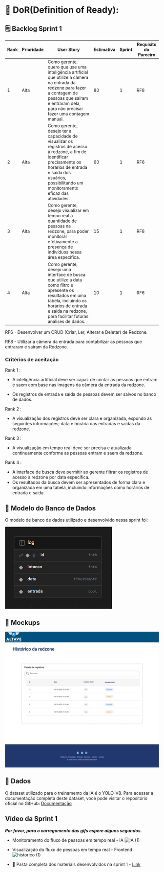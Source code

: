 
# 📃 DoR(Definition of Ready):

## 🗒️ Backlog Sprint 1 
| Rank | Prioridade | User Story | Estimativa |Sprint | Requisito do Parceiro |
|--- |--- |--- |--- |--- | --- |
| 1 | Alta | Como gerente, quero que use uma inteligência artificial que utilize a câmera na entrada da redzone para fazer a contagem de pessoas que saíram e entraram dela, para não precisar fazer uma contagem manual. | 80 | 1 | RF8 |
| 2 | Alta | Como gerente, desejo ter a capacidade de visualizar os registros de acesso à redzone, a fim de identificar precisamente os horários de entrada e saída dos usuários, possibilitando um monitoramento eficaz das atividades. | 60 | 1 |RF6 |
| 3 | Alta |Como gerente, desejo visualizar em tempo real a quantidade de pessoas na redzone, para poder monitorar efetivamente a presença de indivíduos nessa área específica. | 15 | 1 | RF8 |
| 4 | Alta |Como gerente, desejo uma interface de busca que utilize a data como filtro e apresente os resultados em uma tabela, incluindo os horários de entrada e saída na redzone, para facilitar futuras análises de dados. | 10 | 1 | RF6 |


RF6 - Desenvolver um CRUD (Criar, Ler, Alterar e Deletar) de Redzone.

RF8 - Utilizar a câmera da entrada para contabilizar as pessoas que entraram e saíram da Redzone.



### Critérios de aceitação

Rank 1 :
- A inteligência artificial deve ser capaz de contar as pessoas que entram e saem com base nas imagens da câmera da entrada da redzone.

- Os registros de entrada e saída de pessoas devem ser salvos no banco de dados.

Rank 2 : 
- A visualização dos registros deve ser clara e organizada, expondo as seguintes informações; data e horária das entradas e saídas da redzone.

Rank 3 : 
 - A visualização em tempo real deve ser precisa e atualizada continuamente conforme as pessoas entram e saem da redzone.


Rank 4 : 
 - A interface de busca deve permitir ao gerente filtrar os registros de acesso à redzone por data específica.
 - Os resultados da busca devem ser apresentados de forma clara e organizada em uma tabela, incluindo informações como horários de entrada e saída.


## 📝 Modelo do Banco de Dados
O modelo de banco de dados utilizado e desenvolvido nessa sprint foi:

![alt text](Img/Modelo_logico.png)


## 🎨 Mockups
![alt text](Img/Mockups.jpg)

## 💾 Dados
O dataset utilizado para o treinamento da IA é o YOLO-V8. Para acessar a documentação completa deste dataset, você pode visitar o repositório oficial no GitHub: [Documentação](https://github.com/autogyro/yolo-V8)

## Vídeo da Sprint 1

***Por favor, para o carregamento das gifs espere alguns segundos.***
- Monitoramento do fluxo de pessoas em tempo real - IA
![IA (1)](https://github.com/4-Fatech/API-6SEM-Docs/assets/89141910/9b718fcf-1af9-4d37-ba17-5a8953aeda4c)

- Visualização do fluxo de pessoas em tempo real - Frontend
![historico (1)](https://github.com/4-Fatech/API-6SEM-Docs/assets/89141910/240324d8-b81a-4fde-a98e-9f834c69bec6)

- 📂 Pasta completa dos materiais desenvolvidos na sprint 1 - [Link](https://drive.google.com/drive/folders/1Z6rl5nGkvD1bf-cNF6al9NBHzDnzO9gJ)

